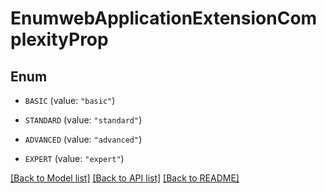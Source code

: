 # EnumwebApplicationExtensionComplexityProp

## Enum


* `BASIC` (value: `"basic"`)

* `STANDARD` (value: `"standard"`)

* `ADVANCED` (value: `"advanced"`)

* `EXPERT` (value: `"expert"`)


[[Back to Model list]](../README.md#documentation-for-models) [[Back to API list]](../README.md#documentation-for-api-endpoints) [[Back to README]](../README.md)


